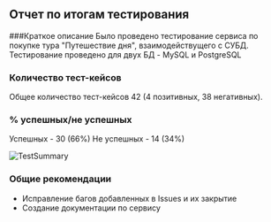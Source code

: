 ## Отчет по итогам тестирования
###Краткое описание
Было проведено тестирование сервиса по покупке тура "Путешествие дня", взаимодействущего с СУБД. Тестирование проведено для двух БД - MySQL и PostgreSQL

### Количество тест-кейсов
Общее количество тест-кейсов 42 (4 позитивных, 38 негативных).

### % успешных/не успешных
Успешных - 30 (66%) Не успешных - 14 (34%)

![TestSummary](https://user-images.githubusercontent.com/85748081/158627694-2113adbc-1320-477a-b7f1-9d376fc481b0.jpg)

### Общие рекомендации
- Исправление багов добавленных в Issues и их закрытие
- Создание документации по сервису
